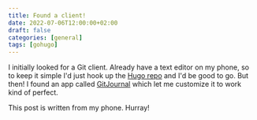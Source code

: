 ```yaml
---
title: Found a client!
date: 2022-07-06T12:00:00+02:00
draft: false
categories: [general]
tags: [gohugo]
---
```


I initially looked for a Git client. Already have a text editor on my phone,
so to keep it simple I'd just hook up the
[Hugo repo](https://github.com/tuuturu/blog) and I'd be good to go. But then! I
found an app called [GitJournal](https://gitjournal.io/) which let me customize
it to work kind of perfect. 

This post is written from my phone. Hurray!
